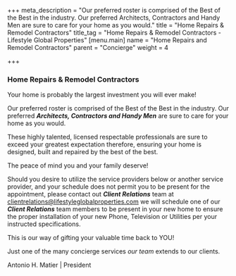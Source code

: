 +++
meta_description = "Our preferred roster is comprised of the Best of the Best in the industry. Our preferred Architects, Contractors and Handy Men are sure to care for your home as you would."
title = "Home Repairs & Remodel Contractors"
title_tag = "Home Repairs & Remodel Contractors - Lifestyle Global Properties"
[menu.main]
name = "Home Repairs and Remodel Contractors"
parent = "Concierge"
weight = 4

+++
### Home Repairs & Remodel Contractors

Your home is probably the largest investment you will ever make!

Our preferred roster is comprised of the Best of the Best in the industry. Our preferred **_Architects, Contractors and Handy Men_** are sure to care for your home as you would.

These highly talented, licensed respectable professionals are sure to exceed your greatest expectation therefore, ensuring your home is designed, built and repaired by the best of the best.

The peace of mind you and your family deserve!

Should you desire to utilize the service providers below or another service provider, and your schedule does not permit you to be present for the appointment, please contact out **_Client Relations_** team at clientrelations@lifestyleglobalproperties.com we will schedule one of our **_Client Relations_** team members to be present in your new home to ensure the proper installation of your new Phone, Television or Utilities per your instructed specifications.

This is our way of gifting your valuable time back to YOU!

Just one of the many concierge services _our team_ extends to our clients.

Antonio H. Matier | President